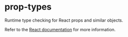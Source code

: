 # prop-types

Runtime type checking for React props and similar objects.

Refer to the [React documentation](https://facebook.github.io/react/docs/typechecking-with-proptypes.html) for more information.
